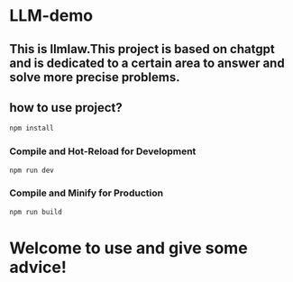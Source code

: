 # LLM-demo

## This is llmlaw.This project is based on chatgpt and is dedicated to a certain area to answer and solve more precise problems.





## how to use project?

```sh
npm install
```

### Compile and Hot-Reload for Development

```sh
npm run dev
```

### Compile and Minify for Production

```sh
npm run build
```





# Welcome to use and give some advice!
